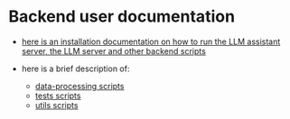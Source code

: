 # Backend user documentation

- [here is an installation documentation on how to run the LLM assistant server, the LLM server and other backend scripts](../backend/README.md)

- here is a brief description of:
    - [data-processing scripts](../backend/data-processing/README.md)
    - [tests scripts](../backend/tests/README.md)
    - [utils scripts](../backend/utils/README.md)